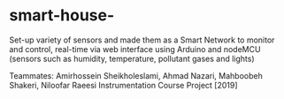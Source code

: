# smart-house-
Set-up variety of sensors and made them as a Smart Network to monitor and control, real-time via web interface using Arduino and nodeMCU (sensors such as humidity, temperature, pollutant gases and lights) 

Teammates: Amirhossein Sheikholeslami, Ahmad Nazari, Mahboobeh Shakeri, Niloofar Raeesi
Instrumentation Course Project [2019]
